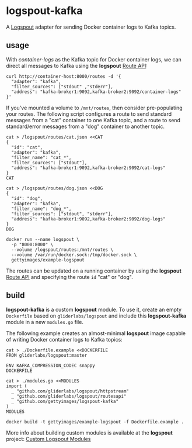 # logspout-kafka

A [Logspout](https://github.com/gliderlabs/logspout) adapter for sending Docker container logs to Kafka topics.

## usage

With *container-logs* as the Kafka topic for Docker container logs, we can direct all messages to Kafka using the **logspout** [Route API](https://github.com/gliderlabs/logspout/tree/master/routesapi):

```
curl http://container-host:8000/routes -d '{
  "adapter": "kafka",
  "filter_sources": ["stdout" ,"stderr"],
  "address": "kafka-broker1:9092,kafka-broker2:9092/container-logs"
}'
```

If you've mounted a volume to `/mnt/routes`, then consider pre-populating your routes. The following script configures a route to send standard messages from a "cat" container to one Kafka topic, and a route to send standard/error messages from a "dog" container to another topic.

```
cat > /logspout/routes/cat.json <<CAT
{
  "id": "cat",
  "adapter": "kafka",
  "filter_name": "cat_*",
  "filter_sources": ["stdout"],
  "address": "kafka-broker1:9092,kafka-broker2:9092/cat-logs"
}
CAT

cat > /logspout/routes/dog.json <<DOG
{
  "id": "dog",
  "adapter": "kafka",
  "filter_name": "dog_*",
  "filter_sources": ["stdout", "stderr"],
  "address": "kafka-broker1:9092,kafka-broker2:9092/dog-logs"
}
DOG

docker run --name logspout \
  -p "8000:8000" \
  --volume /logspout/routes:/mnt/routes \
  --volume /var/run/docker.sock:/tmp/docker.sock \
  gettyimages/example-logspout

```

The routes can be updated on a running container by using the **logspout** [Route API](https://github.com/gliderlabs/logspout/tree/master/routesapi) and specifying the route `id` "cat" or "dog".

## build

**logspout-kafka** is a custom **logspout** module. To use it, create an empty `Dockerfile` based on `gliderlabs/logspout` and include this **logspout-kafka** module in a new `modules.go` file.

The following example creates an almost-minimal **logspout** image capable of writing Docker container logs to Kafka topics:

```
cat > ./Dockerfile.example <<DOCKERFILE
FROM gliderlabs/logspout:master

ENV KAFKA_COMPRESSION_CODEC snappy
DOCKERFILE

cat > ./modules.go <<MODULES
import (
  _ "github.com/gliderlabs/logspout/httpstream"
  _ "github.com/gliderlabs/logspout/routesapi"
  _ "github.com/gettyimages/logspout-kafka"
)
MODULES

docker build -t gettyimages/example-logspout -f Dockerfile.example .
```

More info about building custom modules is available at the **logspout** project: [Custom Logspout Modules](https://github.com/gliderlabs/logspout/blob/master/custom/README.md)

